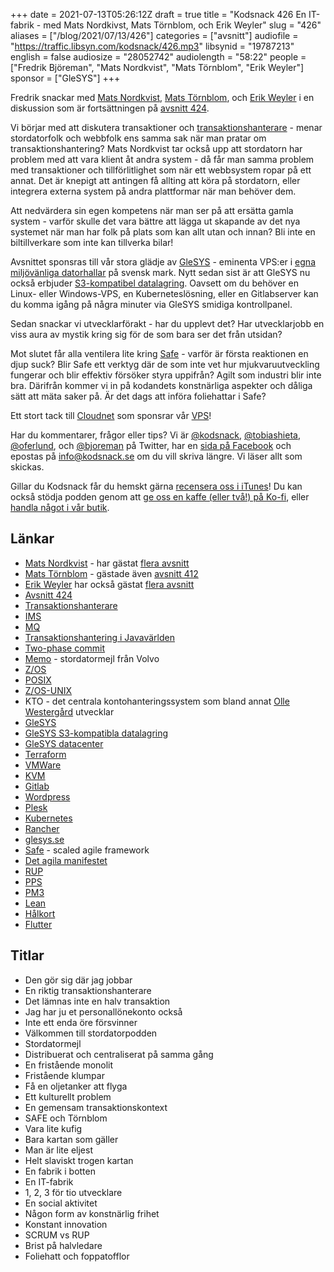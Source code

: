 +++
date = 2021-07-13T05:26:12Z
draft = true
title = "Kodsnack 426 En IT-fabrik -  med Mats Nordkivst, Mats Törnblom, och Erik Weyler"
slug = "426"
aliases = ["/blog/2021/07/13/426"]
categories = ["avsnitt"]
audiofile = "https://traffic.libsyn.com/kodsnack/426.mp3"
libsynid = "19787213"
english = false
audiosize = "28052742"
audiolength = "58:22"
people = ["Fredrik Björeman", "Mats Nordkvist", "Mats Törnblom", "Erik Weyler"]
sponsor = ["GleSYS"]
+++

Fredrik snackar med [Mats Nordkvist](http://cobol.se/About_cobol.se.html), [Mats Törnblom](https://www.linkedin.com/in/matstornblom/?originalSubdomain=se), och [Erik Weyler](https://www.linkedin.com/in/erik-weyler-42859048) i en diskussion som är fortsättningen på [avsnitt 424](https://kodsnack.se/424/).

Vi börjar med att diskutera transaktioner och [transaktionshanterare](https://en.wikipedia.org/wiki/Transaction_processing) - menar stordatorfolk och webbfolk ens samma sak när man pratar om transaktionshantering? Mats Nordkvist tar också upp att stordatorn har problem med att vara klient åt andra system - då får man samma problem med transaktioner och tillförlitlighet som när ett webbsystem ropar på ett annat. Det är knepigt att antingen få allting att köra på stordatorn, eller integrera externa system på andra plattformar när man behöver dem.

Att nedvärdera sin egen kompetens när man ser på att ersätta gamla system - varför skulle det vara bättre att lägga ut skapande av det nya systemet när man har folk på plats som kan allt utan och innan? Bli inte en biltillverkare som inte kan tillverka bilar!

Avsnittet sponsras till vår stora glädje av [GleSYS](https://glesys.se/) - eminenta VPS:er i [egna miljövänliga datorhallar](https://glesys.se/datacenter) på svensk mark. Nytt sedan sist är att GleSYS nu också erbjuder [S3-kompatibel datalagring](https://glesys.se/tjanster/objektlagring). Oavsett om du behöver en Linux- eller Windows-VPS, en Kuberneteslösning, eller en Gitlabserver kan du komma igång på några minuter via GleSYS smidiga kontrollpanel.

Sedan snackar vi utvecklarförakt - har du upplevt det? Har utvecklarjobb en viss aura av mystik kring sig för de som bara ser det från utsidan?

Mot slutet får alla ventilera lite kring [Safe](https://en.wikipedia.org/wiki/Scaled_agile_framework) - varför är första reaktionen en djup suck? Blir Safe ett verktyg där de som inte vet hur mjukvaruutveckling fungerar och blir effektiv försöker styra uppifrån? Agilt som industri blir inte bra. Därifrån kommer vi in på kodandets konstnärliga aspekter och dåliga sätt att mäta saker på. Är det dags att införa foliehattar i Safe?

Ett stort tack till [Cloudnet](https://www.cloudnet.se) som sponsrar vår [VPS](https://en.wikipedia.org/wiki/Virtual_private_server)!

Har du kommentarer, frågor eller tips? Vi är [@kodsnack](https://www.twitter.com/kodsnack), [@tobiashieta](https://www.twitter.com/tobiashieta), [@oferlund](https://www.twitter.com/oferlund), och [@bjoreman](https://www.twitter.com/bjoreman) på Twitter, har en [sida på Facebook](https://www.facebook.com/kodsnack) och epostas på [info@kodsnack.se](mailto:info@kodsnack.se) om du vill skriva längre. Vi läser allt som skickas.

Gillar du Kodsnack får du hemskt gärna [recensera oss i iTunes](https://itunes.apple.com/se/podcast/kodsnack/id561631498?l=en)! Du kan också stödja podden genom att <a href="https://ko-fi.com/kodsnack" rel="payment">ge oss en kaffe (eller två!) på Ko-fi</a>, eller [handla något i vår butik](https://shop.spreadshirt.se/kodsnack/).

## Länkar ##
* [Mats Nordkvist](http://cobol.se/About_cobol.se.html) - har gästat [flera avsnitt](https://kodsnack.se/people/mats-nordkvist/)
* [Mats Törnblom](https://www.linkedin.com/in/matstornblom/?originalSubdomain=se) - gästade även [avsnitt 412](https://kodsnack.se/412/)
* [Erik Weyler](https://www.linkedin.com/in/erik-weyler-42859048) har också gästat [flera avsnitt](https://kodsnack.se/people/erik-weyler/)
* [Avsnitt 424](https://kodsnack.se/424/)
* [Transaktionshanterare](https://en.wikipedia.org/wiki/Transaction_processing)
* [IMS](https://en.wikipedia.org/wiki/IBM_Information_Management_System)
* [MQ](https://en.wikipedia.org/wiki/Message_queue)
* [Transaktionshantering i Javavärlden](https://www.baeldung.com/java-transactions)
* [Two-phase commit](https://en.wikipedia.org/wiki/Two-phase_commit_protocol)
* [Memo](https://sv.wikipedia.org/wiki/Memo_Mail) - stordatormejl från Volvo
* [Z/OS](https://en.wikipedia.org/wiki/Z/OS)
* [POSIX](https://en.wikipedia.org/wiki/POSIX)
* [Z/OS-UNIX](https://www.ibm.com/docs/en/zos/2.1.0?topic=planning-introduction-zos-unix)
* KTO - det centrala kontohanteringssystem som bland annat [Olle Westergård](https://kodsnack.se/people/olle-westerg%C3%A5rd/) utvecklar
* [GleSYS](https://glesys.se/)
* [GleSYS S3-kompatibla datalagring](https://glesys.se/tjanster/objektlagring)
* [GleSYS datacenter](https://glesys.se/datacenter)
* [Terraform](https://en.wikipedia.org/wiki/Terraform_%28software%29)
* [VMWare](https://en.wikipedia.org/wiki/VMware)
* [KVM](https://en.wikipedia.org/wiki/Kernel-based_Virtual_Machine)
* [Gitlab](https://en.wikipedia.org/wiki/GitLab)
* [Wordpress](https://en.wikipedia.org/wiki/WordPress)
* [Plesk](https://en.wikipedia.org/wiki/Plesk)
* [Kubernetes](https://en.wikipedia.org/wiki/Kubernetes)
* [Rancher](https://rancher.com/)
* [glesys.se](https://glesys.se/)
* [Safe](https://en.wikipedia.org/wiki/Scaled_agile_framework) - scaled agile framework
* [Det agila manifestet](http://agilemanifesto.org/)
* [RUP](https://en.wikipedia.org/wiki/Rational_Unified_Process)
* [PPS](https://www.tietoevry.com/en/services/business-and-technology-consulting/pps/pps-model/)
* [PM3](https://www.projectmanagement.com/contentPages/tool.cfm?ID=253666&thisPageURL=/tools/253666/PM3#_=_)
* [Lean](https://en.wikipedia.org/wiki/Lean_software_development)
* [Hålkort](https://en.wikipedia.org/wiki/Punched_card)
* [Flutter](https://en.wikipedia.org/wiki/Flutter_%28software%29)

## Titlar ##
* Den gör sig där jag jobbar
* En riktig transaktionshanterare
* Det lämnas inte en halv transaktion
* Jag har ju et personallönekonto också
* Inte ett enda öre försvinner
* Välkommen till stordatorpodden
* Stordatormejl
* Distribuerat och centraliserat på samma gång
* En fristående monolit
* Fristående klumpar
* Få en oljetanker att flyga
* Ett kulturellt problem
* En gemensam transaktionskontext
* SAFE och Törnblom
* Vara lite kufig
* Bara kartan som gäller
* Man är lite eljest
* Helt slaviskt trogen kartan
* En fabrik i botten
* En IT-fabrik
* 1, 2, 3 för tio utvecklare
* En social aktivitet
* Någon form av konstnärlig frihet
* Konstant innovation
* SCRUM vs RUP
* Brist på halvledare
* Foliehatt och foppatofflor